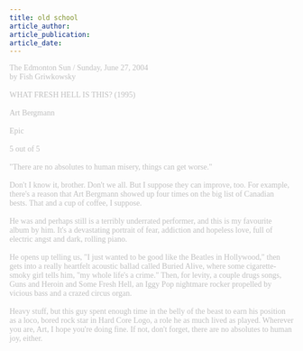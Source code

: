 ```yaml
---
title: old school
article_author: 
article_publication: 
article_date: 
---
```

<span style="color: #c0c0c0"><span style="font-family: 'book antiqua', palatino">The Edmonton Sun / Sunday, June 27, 2004<br />by Fish Griwkowsky<br /><br />WHAT FRESH HELL IS THIS? (1995)<br /><br />Art Bergmann<br /><br />Epic<br /><br />5 out of 5<br /><br />&quot;There are no absolutes to human misery, things can get worse.&quot;<br /><br />Don't I know it, brother. Don't we all. But I suppose they can improve, too. For example, there's a reason that Art Bergmann showed up four times on the big list of Canadian bests. That and a cup of coffee, I suppose. <br /><br />He was and perhaps still is a terribly underrated performer, and this is my favourite album by him. It's a devastating portrait of fear, addiction and hopeless love, full of electric angst and dark, rolling piano. <br /><br />He opens up telling us, &quot;I just wanted to be good like the Beatles in Hollywood,&quot; then gets into a really heartfelt acoustic ballad called Buried Alive, where some cigarette-smoky girl tells him, &quot;my whole life's a crime.&quot; Then, for levity, a couple drugs songs, Guns and Heroin and Some Fresh Hell, an Iggy Pop nightmare rocker propelled by vicious bass and a crazed circus organ. <br /><br />Heavy stuff, but this guy spent enough time in the belly of the beast to earn his position as a loco, bored rock star in Hard Core Logo, a role he as much lived as played. Wherever you are, Art, I hope you're doing fine. If not, don't forget, there are no absolutes to human joy, either.<br /></span></span>
